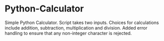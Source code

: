 # Python-Calculator
Simple Python Calculator. Script takes two inputs. Choices for calculations include addition, subtraction, multiplication and division. Added error handling to ensure that any non-integer character is rejected. 
